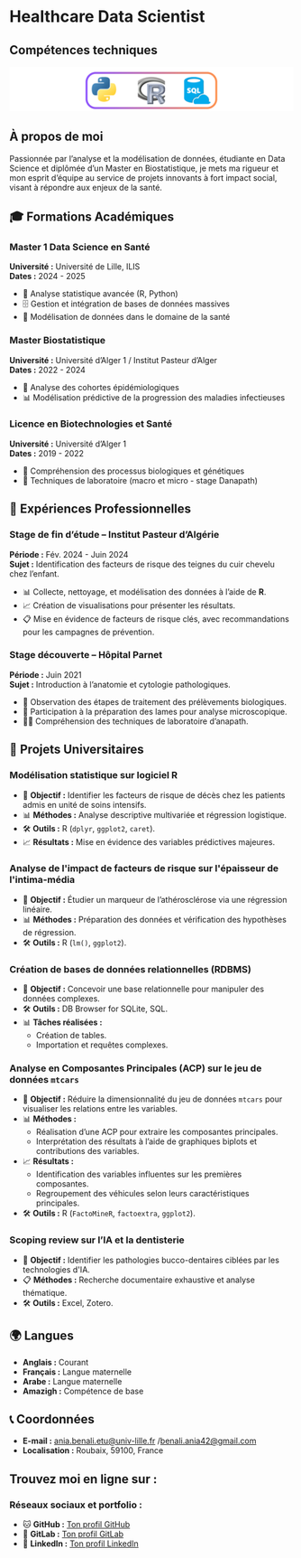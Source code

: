 # Healthcare Data Scientist

## Compétences techniques
![Logo](/assets/img/logo.png)
## À propos de moi
Passionnée par l’analyse et la modélisation de données, étudiante en Data Science et diplômée d’un Master en Biostatistique, je mets ma rigueur et mon esprit d’équipe au service de projets innovants à fort impact social, visant à répondre aux enjeux de la santé.

## 🎓 Formations Académiques

### Master 1 Data Science en Santé  
**Université :** Université de Lille, ILIS  
**Dates :** 2024 - 2025  
- 🧠 Analyse statistique avancée (R, Python)  
- 🗄️ Gestion et intégration de bases de données massives  
- 🔬 Modélisation de données dans le domaine de la santé  

### Master Biostatistique  
**Université :** Université d’Alger 1 / Institut Pasteur d’Alger  
**Dates :** 2022 - 2024  
- 🔎 Analyse des cohortes épidémiologiques  
- 📊 Modélisation prédictive de la progression des maladies infectieuses  

### Licence en Biotechnologies et Santé  
**Université :** Université d’Alger 1  
**Dates :** 2019 - 2022  
- 🧬 Compréhension des processus biologiques et génétiques  
- 🥼 Techniques de laboratoire (macro et micro - stage Danapath)  

## 💼 Expériences Professionnelles  

### Stage de fin d’étude – Institut Pasteur d’Algérie  
**Période :** Fév. 2024 - Juin 2024  
**Sujet :** Identification des facteurs de risque des teignes du cuir chevelu chez l’enfant.  
- 📊 Collecte, nettoyage, et modélisation des données à l’aide de **R**.  
- 📈 Création de visualisations pour présenter les résultats.  
- 📋 Mise en évidence de facteurs de risque clés, avec recommandations pour les campagnes de prévention.  

### Stage découverte – Hôpital Parnet  
**Période :** Juin 2021  
**Sujet :** Introduction à l’anatomie et cytologie pathologiques.  
- 🔬 Observation des étapes de traitement des prélèvements biologiques.  
- 🥼 Participation à la préparation des lames pour analyse microscopique.  
- 👩‍⚕️ Compréhension des techniques de laboratoire d’anapath.  

## 📂 Projets Universitaires  

### Modélisation statistique sur logiciel R  
- 🎯 **Objectif :** Identifier les facteurs de risque de décès chez les patients admis en unité de soins intensifs.  
- 📊 **Méthodes :** Analyse descriptive multivariée et régression logistique.  
- 🛠️ **Outils :** R (`dplyr`, `ggplot2`, `caret`).  
- 📈 **Résultats :** Mise en évidence des variables prédictives majeures.  

### Analyse de l'impact de facteurs de risque sur l'épaisseur de l'intima-média  
- 🎯 **Objectif :** Étudier un marqueur de l’athérosclérose via une régression linéaire.  
- 📊 **Méthodes :** Préparation des données et vérification des hypothèses de régression.  
- 🛠️ **Outils :** R (`lm()`, `ggplot2`).  

### Création de bases de données relationnelles (RDBMS)  
- 🎯 **Objectif :** Concevoir une base relationnelle pour manipuler des données complexes.  
- 🛠️ **Outils :** DB Browser for SQLite, SQL.  
- 📊 **Tâches réalisées :**  
  - Création de tables.  
  - Importation et requêtes complexes.
 
### Analyse en Composantes Principales (ACP) sur le jeu de données `mtcars`  
- 🎯 **Objectif :** Réduire la dimensionnalité du jeu de données `mtcars` pour visualiser les relations entre les variables.  
- 📊 **Méthodes :**  
  - Réalisation d’une ACP pour extraire les composantes principales.  
  - Interprétation des résultats à l’aide de graphiques biplots et contributions des variables.  
- 📈 **Résultats :**  
  - Identification des variables influentes sur les premières composantes.  
  - Regroupement des véhicules selon leurs caractéristiques principales.  
- 🛠️ **Outils :** R (`FactoMineR`, `factoextra`, `ggplot2`).  

### Scoping review sur l’IA et la dentisterie  
- 🎯 **Objectif :** Identifier les pathologies bucco-dentaires ciblées par les technologies d'IA.  
- 📋 **Méthodes :** Recherche documentaire exhaustive et analyse thématique.  
- 🛠️ **Outils :** Excel, Zotero.

## 🌍 Langues  
- **Anglais :** Courant  
- **Français :** Langue maternelle  
- **Arabe :** Langue maternelle  
- **Amazigh :** Compétence de base  

## 📞 Coordonnées  
- **E-mail :** [ania.benali.etu@univ-lille.fr](mailto:ania.benali.etu@univ-lille.fr) /[benali.ania42@gmail.com](mailto:benali.ania42@gmail.com)
- **Localisation :** Roubaix, 59100, France  

## Trouvez moi en ligne sur :
### Réseaux sociaux et portfolio :  
- 🐱  **GitHub :** [Ton profil GitHub](https://github.com/tonprofil)  
- 🦊 **GitLab :** [Ton profil GitLab](https://gitlab.com/tonprofil)  
- 🔗 **LinkedIn :** [Ton profil LinkedIn](https://www.linkedin.com/in/ania-benali-78924825)  
